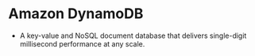 # Amazon DynamoDB

- A key-value and NoSQL document database that delivers single-digit millisecond performance at any scale.

